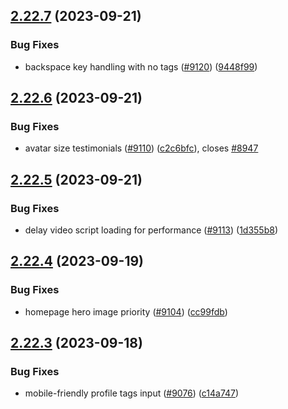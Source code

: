## [2.22.7](https://github.com/EddieHubCommunity/BioDrop/compare/v2.22.6...v2.22.7) (2023-09-21)


### Bug Fixes

* backspace key handling with no tags ([#9120](https://github.com/EddieHubCommunity/BioDrop/issues/9120)) ([9448f99](https://github.com/EddieHubCommunity/BioDrop/commit/9448f99117919019f9a1bb5ae24c67ce091c41b3))



## [2.22.6](https://github.com/EddieHubCommunity/BioDrop/compare/v2.22.5...v2.22.6) (2023-09-21)


### Bug Fixes

* avatar size testimonials ([#9110](https://github.com/EddieHubCommunity/BioDrop/issues/9110)) ([c2c6bfc](https://github.com/EddieHubCommunity/BioDrop/commit/c2c6bfc47ddde1ee374e84a21e2f9bde10bea1f4)), closes [#8947](https://github.com/EddieHubCommunity/BioDrop/issues/8947)



## [2.22.5](https://github.com/EddieHubCommunity/BioDrop/compare/v2.22.4...v2.22.5) (2023-09-21)


### Bug Fixes

* delay video script loading for performance ([#9113](https://github.com/EddieHubCommunity/BioDrop/issues/9113)) ([1d355b8](https://github.com/EddieHubCommunity/BioDrop/commit/1d355b8782eb530fd46ef792fff445a42db3b277))



## [2.22.4](https://github.com/EddieHubCommunity/BioDrop/compare/v2.22.3...v2.22.4) (2023-09-19)


### Bug Fixes

* homepage hero image priority ([#9104](https://github.com/EddieHubCommunity/BioDrop/issues/9104)) ([cc99fdb](https://github.com/EddieHubCommunity/BioDrop/commit/cc99fdb1677ebd2395c52b68e311ec34cf05d769))



## [2.22.3](https://github.com/EddieHubCommunity/BioDrop/compare/v2.22.2...v2.22.3) (2023-09-18)


### Bug Fixes

* mobile-friendly profile tags input ([#9076](https://github.com/EddieHubCommunity/BioDrop/issues/9076)) ([c14a747](https://github.com/EddieHubCommunity/BioDrop/commit/c14a747b2acd6850320e30c38a8970593db94dc9))



